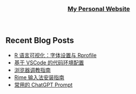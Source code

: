 
</div>  
  

### <div align="center">[My Personal Website](http://www.walton.host)</div>  


<br/>  

## Recent Blog Posts  
<!-- BLOG-POST-LIST:START -->
- [R 语言可视化：字体设置与 Rprofile](https://walton.host/article/r-007)
- [基于 VSCode 的代码环境配置](https://walton.host/article/vscode)
- [浏览器调教指南](https://walton.host/article/other-007)
- [Rime 输入法安装指南](https://walton.host/article/other-005)
- [常用的 ChatGPT Prompt](https://walton.host/article/other-003)
<!-- BLOG-POST-LIST:END -->  

